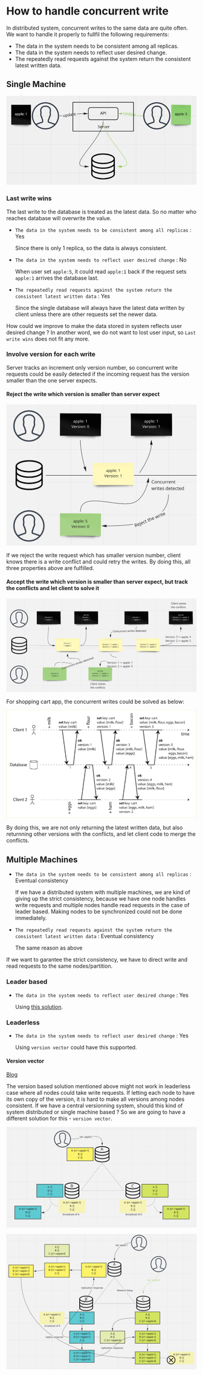 # How to handle concurrent write

In distributed system, concurrent writes to the same data are quite often. We want to handle it properly to fullfil the following requirements:

- The data in the system needs to be consistent among all replicas.
- The data in the system needs to reflect user desired change.
- The repeatedly read requests against the system return the consistent latest written data.

## Single Machine

![single-machine-concurrent-write](./resources/single-machine-concurrent-write.png)

### Last write wins

The last write to the database is treated as the latest data. So no matter who reaches database will overwrite the value.

- `The data in the system needs to be consistent among all replicas` : Yes
  
  Since there is only 1 replica, so the data is always consistent.

- `The data in the system needs to reflect user desired change` : No
  
  When user set `apple:5`, it could read `apple:1` back if the request sets `apple:1` arrives the database last.

- `The repeatedly read requests against the system return the consistent latest written data` : Yes
  
  Since the single database will always have the latest data written by client unless there are other requests set the newer data.

How could we improve to make the data stored in system reflects user desired change ? In another word, we do not want to lost user input, so `Last write wins` does not fit any more.

### Involve version for each write

Server tracks an increment only version number, so concurrent write requests could be easily detected if the incoming request has the version smaller than the one server expects.

#### Reject the write which version is smaller than server expect

![reject-write](./resources/reject-smaller-version-writes.png)

If we reject the write request which has smaller version number, client knows there is a write conflict and could retry the writes. By doing this, all three properties above are fulfilled.

#### Accept the write which version is smaller than server expect, but track the conflicts and let client to solve it

![accept-write-client-solves-conflicts](./resources/accept-writes-client-solves-conflicts.png)

For shopping cart app, the concurrent writes could be solved as below:

![concurrent-shopping-cart](./resources/concurrent-shopping-cart.png)

By doing this, we are not only returning the latest written data, but also returnning other versions with the conflicts, and let client code to merge the conflicts.

## Multiple Machines

- `The data in the system needs to be consistent among all replicas` : Eventual consistency
  
  If we have a distributed system with multiple machines, we are kind of giving up the strict consistency, because we have one node handles write requests and multiple nodes handle read requests in the case of leader based. Making nodes to be synchronized could not be done immediately.

- `The repeatedly read requests against the system return the consistent latest written data` : Eventual consistency
  
  The same reason as above

If we want to garantee the strict consistency, we have to direct write and read requests to the same nodes/partition.

### Leader based

- `The data in the system needs to reflect user desired change` : Yes
  
  Using [this solution](#involve-version-for-each-write).

### Leaderless

- `The data in the system needs to reflect user desired change` : Yes
  
  Using `version vector` could have this supported.

#### Version vector

[Blog](https://riak.com/posts/technical/vector-clocks-revisited/index.html?p=9545.html#equalvv)

The version based solution mentioned above might not work in leaderless case where all nodes could take write requests. If letting each node to have its own copy of the version, it is hard to make all versions among nodes consistent. If we have a central versionning system, should this kind of system distributed or single machine based ? So we are going to have a different solution for this - `version vector`.

![version-vector-no-conflicts](./resources/version-vector-no-conflicts.png)

![version-vector-conflicts](./resources/version-vector-conflicts.png)